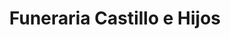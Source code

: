 ---
title: "Funeraria Castillo e Hijos"
url: /palanda-zamora-chinchipe/funeraria-castillo-e-hijos/
shop: directores de funerarias
---
